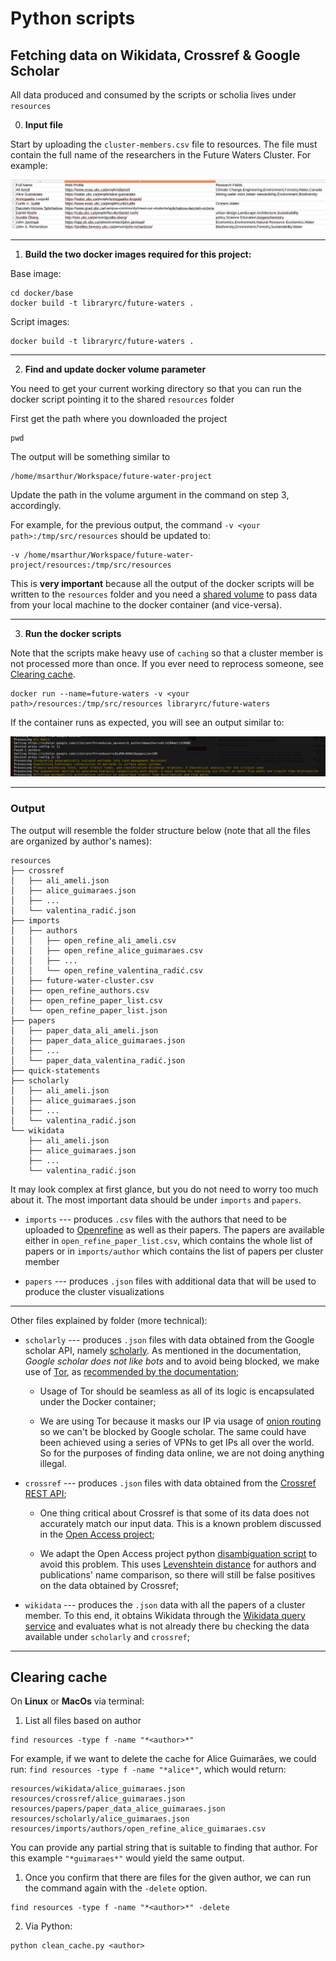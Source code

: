 # Python scripts


## Fetching data on Wikidata, Crossref & Google Scholar

All data produced and consumed by the scripts or scholia lives under `resources`


0. **Input file**

Start by uploading the `cluster-members.csv` file to resources. The file must contain the full name of the researchers in the Future Waters Cluster. For example:

![title](csv-example.png)


___

1. **Build the two docker images required for this project:**

Base image:

```shell
cd docker/base
docker build -t libraryrc/future-waters .
```


Script images:

```shell
docker build -t libraryrc/future-waters .
```
___

2. **Find and update docker volume parameter**

You need to get your current working directory so that you can run the docker script pointing it to the shared `resources` folder

First get the path where you downloaded the project

```shell
pwd
```

The output will be something similar to  

```shell
/home/msarthur/Workspace/future-water-project
```

Update the path in the volume argument in the command on step 3, accordingly.

For example, for the previous output, the command `-v <your path>:/tmp/src/resources` should be updated to: 

```shell
-v /home/msarthur/Workspace/future-water-project/resources:/tmp/src/resources
```

This is **very important** because all the output of the docker scripts will be written to the `resources` folder and you need a [shared volume](https://docs.docker.com/storage/volumes/) to pass data from your local machine to the docker container (and vice-versa).

___


3. **Run the docker scripts**

Note that the scripts make heavy use of `caching` so that a cluster member is not processed more than once. If you ever need to reprocess someone, see [Clearing cache](##Clearing-cache).


```shell
docker run --name=future-waters -v <your path>/resources:/tmp/src/resources libraryrc/future-waters
```

If the container runs as expected, you will see an output similar to:

![title](docker-example.png)
___

### Output

The output will resemble the folder structure below (note that all the files are organized by author's names):



```
resources
├── crossref
│   ├── ali_ameli.json
│   ├── alice_guimaraes.json
│   ├── ...
│   └── valentina_radić.json
├── imports
│   ├── authors
│   │   ├── open_refine_ali_ameli.csv
│   │   ├── open_refine_alice_guimaraes.csv
│   │   ├── ...
│   │   └── open_refine_valentina_radić.csv
│   ├── future-water-cluster.csv
│   ├── open_refine_authors.csv
│   ├── open_refine_paper_list.csv
│   └── open_refine_paper_list.json
├── papers
│   ├── paper_data_ali_ameli.json
│   ├── paper_data_alice_guimaraes.json
│   ├── ...
│   └── paper_data_valentina_radić.json
├── quick-statements
├── scholarly
│   ├── ali_ameli.json
│   ├── alice_guimaraes.json
│   ├── ...
│   └── valentina_radić.json
└── wikidata
    ├── ali_ameli.json
    ├── alice_guimaraes.json
    ├── ...
    └── valentina_radić.json

```

It may look complex at first glance, but you do not need to worry too much about it. 
The most important data should be under `imports` and `papers`.

* `imports` --- produces `.csv` files with the authors that need to be uploaded to [Openrefine](open-refine.md) as well as their papers. The papers are available either in `open_refine_paper_list.csv`, which contains the whole list of papers or in `imports/author` which contains the list of papers per cluster member

* `papers` --- produces `.json` files with additional data that will be used to produce the cluster visualizations

___


Other files explained by folder (more technical):


* `scholarly` --- produces `.json` files with data obtained from the Google scholar API, namely [scholarly](https://pypi.org/project/scholarly/). As mentioned in the documentation, *Google scholar does not like bots* and to avoid being blocked, we make use of [Tor](https://www.torproject.org/about/history/), as [recommended by the documentation](https://scholarly.readthedocs.io/en/latest/quickstart.html#using-proxies);

    * Usage of Tor should be seamless as all of its logic is encapsulated under the Docker container;

    * We are using Tor because it masks our IP via usage of [onion routing](https://en.wikipedia.org/wiki/Onion_routing) so we can't be blocked by Google scholar. The same could have been achieved using a series of VPNs to get IPs all over the world. So for the purposes of finding data online, we are not doing anything illegal.

* `crossref` --- produces `.json` files with data obtained from the [Crossref REST API](https://www.crossref.org/education/retrieve-metadata/rest-api/);

    * One thing critical about Crossref is that some of its data does not accurately match our input data. This is a known problem discussed in the [Open Access project](https://github.com/OpenAPC/openapc-de);
    
    * We adapt the Open Access project python [disambiguation script](https://github.com/OpenAPC/openapc-de/blob/master/python/import_dois.py) to avoid this problem. This uses [Levenshtein distance](https://en.wikipedia.org/wiki/Levenshtein_distance) for authors and publications' name comparison, so there will still be false positives on the data obtained by Crossref;

* `wikidata` --- produces the `.json` data with all the papers of a cluster member. To this end, it obtains Wikidata through the [Wikidata query service](https://www.wikidata.org/wiki/Wikidata:SPARQL_query_service) and evaluates what is not already there bu checking the data available under `scholarly` and `crossref`;




___


## Clearing cache


On **Linux** or **MacOs** via terminal:

1. List all files based on author

```shell
find resources -type f -name "*<author>*"
```

For example, if we want to delete the cache for Alice Guimarães, we could run: `find resources -type f -name "*alice*"`, which would return:

```shell
resources/wikidata/alice_guimaraes.json
resources/crossref/alice_guimaraes.json
resources/papers/paper_data_alice_guimaraes.json
resources/scholarly/alice_guimaraes.json
resources/imports/authors/open_refine_alice_guimaraes.csv
```

You can provide any partial string that is suitable to finding that author. For this example `"*guimaraes*"` would yield the same output.


1. Once you confirm that there are files for the given author, we can run the command again with the `-delete` option. 


```shell
find resources -type f -name "*<author>*" -delete
```

2. Via Python:


```shell
python clean_cache.py <author>
```